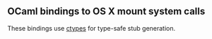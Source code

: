 ## OCaml bindings to OS X mount system calls

These bindings use [ctypes](https://github.com/ocamllabs/ocaml-ctypes)
for type-safe stub generation.
